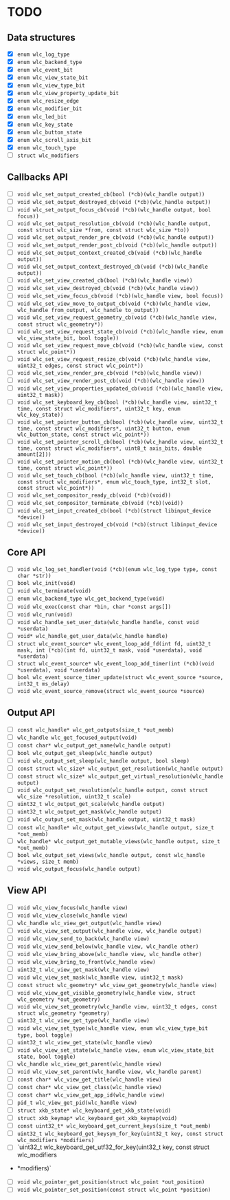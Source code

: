 TODO
====

Data structures
---------------

- [x] `enum wlc_log_type`
- [x] `enum wlc_backend_type`
- [x] `enum wlc_event_bit`
- [x] `enum wlc_view_state_bit`
- [x] `enum wlc_view_type_bit`
- [x] `enum wlc_view_property_update_bit`
- [x] `enum wlc_resize_edge`
- [x] `enum wlc_modifier_bit`
- [x] `enum wlc_led_bit`
- [x] `enum wlc_key_state`
- [x] `enum wlc_button_state`
- [x] `enum wlc_scroll_axis_bit`
- [x] `enum wlc_touch_type`
- [ ] `struct wlc_modifiers`

Callbacks API
-------------

- [ ] `void wlc_set_output_created_cb(bool (*cb)(wlc_handle output))`
- [ ] `void wlc_set_output_destroyed_cb(void (*cb)(wlc_handle output))`
- [ ] `void wlc_set_output_focus_cb(void (*cb)(wlc_handle output, bool focus))`
- [ ] `void wlc_set_output_resolution_cb(void (*cb)(wlc_handle output, const struct wlc_size *from, const struct wlc_size *to))`
- [ ] `void wlc_set_output_render_pre_cb(void (*cb)(wlc_handle output))`
- [ ] `void wlc_set_output_render_post_cb(void (*cb)(wlc_handle output))`
- [ ] `void wlc_set_output_context_created_cb(void (*cb)(wlc_handle output))`
- [ ] `void wlc_set_output_context_destroyed_cb(void (*cb)(wlc_handle output))`
- [ ] `void wlc_set_view_created_cb(bool (*cb)(wlc_handle view))`
- [ ] `void wlc_set_view_destroyed_cb(void (*cb)(wlc_handle view))`
- [ ] `void wlc_set_view_focus_cb(void (*cb)(wlc_handle view, bool focus))`
- [ ] `void wlc_set_view_move_to_output_cb(void (*cb)(wlc_handle view, wlc_handle from_output, wlc_handle to_output))`
- [ ] `void wlc_set_view_request_geometry_cb(void (*cb)(wlc_handle view, const struct wlc_geometry*))`
- [ ] `void wlc_set_view_request_state_cb(void (*cb)(wlc_handle view, enum wlc_view_state_bit, bool toggle))`
- [ ] `void wlc_set_view_request_move_cb(void (*cb)(wlc_handle view, const struct wlc_point*))`
- [ ] `void wlc_set_view_request_resize_cb(void (*cb)(wlc_handle view, uint32_t edges, const struct wlc_point*))`
- [ ] `void wlc_set_view_render_pre_cb(void (*cb)(wlc_handle view))`
- [ ] `void wlc_set_view_render_post_cb(void (*cb)(wlc_handle view))`
- [ ] `void wlc_set_view_properties_updated_cb(void (*cb)(wlc_handle view, uint32_t mask))`
- [ ] `void wlc_set_keyboard_key_cb(bool (*cb)(wlc_handle view, uint32_t time, const struct wlc_modifiers*, uint32_t key, enum wlc_key_state))`
- [ ] `void wlc_set_pointer_button_cb(bool (*cb)(wlc_handle view, uint32_t time, const struct wlc_modifiers*, uint32_t button, enum wlc_button_state, const struct wlc_point*))`
- [ ] `void wlc_set_pointer_scroll_cb(bool (*cb)(wlc_handle view, uint32_t time, const struct wlc_modifiers*, uint8_t axis_bits, double amount[2]))`
- [ ] `void wlc_set_pointer_motion_cb(bool (*cb)(wlc_handle view, uint32_t time, const struct wlc_point*))`
- [ ] `void wlc_set_touch_cb(bool (*cb)(wlc_handle view, uint32_t time, const struct wlc_modifiers*, enum wlc_touch_type, int32_t slot, const struct wlc_point*))`
- [ ] `void wlc_set_compositor_ready_cb(void (*cb)(void))`
- [ ] `void wlc_set_compositor_terminate_cb(void (*cb)(void))`
- [ ] `void wlc_set_input_created_cb(bool (*cb)(struct libinput_device *device))`
- [ ] `void wlc_set_input_destroyed_cb(void (*cb)(struct libinput_device *device))`

Core API
--------

- [ ] `void wlc_log_set_handler(void (*cb)(enum wlc_log_type type, const char *str))`
- [ ] `bool wlc_init(void)`
- [ ] `void wlc_terminate(void)`
- [ ] `enum wlc_backend_type wlc_get_backend_type(void)`
- [ ] `void wlc_exec(const char *bin, char *const args[])`
- [ ] `void wlc_run(void)`
- [ ] `void wlc_handle_set_user_data(wlc_handle handle, const void *userdata)`
- [ ] `void* wlc_handle_get_user_data(wlc_handle handle)`
- [ ] `struct wlc_event_source* wlc_event_loop_add_fd(int fd, uint32_t mask, int (*cb)(int fd, uint32_t mask, void *userdata), void *userdata)`
- [ ] `struct wlc_event_source* wlc_event_loop_add_timer(int (*cb)(void *userdata), void *userdata)`
- [ ] `bool wlc_event_source_timer_update(struct wlc_event_source *source, int32_t ms_delay)`
- [ ] `void wlc_event_source_remove(struct wlc_event_source *source)`

Output API
----------

- [ ] `const wlc_handle* wlc_get_outputs(size_t *out_memb)`
- [ ] `wlc_handle wlc_get_focused_output(void)`
- [ ] `const char* wlc_output_get_name(wlc_handle output)`
- [ ] `bool wlc_output_get_sleep(wlc_handle output)`
- [ ] `void wlc_output_set_sleep(wlc_handle output, bool sleep)`
- [ ] `const struct wlc_size* wlc_output_get_resolution(wlc_handle output)`
- [ ] `const struct wlc_size* wlc_output_get_virtual_resolution(wlc_handle output)`
- [ ] `void wlc_output_set_resolution(wlc_handle output, const struct wlc_size *resolution, uint32_t scale)`
- [ ] `uint32_t wlc_output_get_scale(wlc_handle output)`
- [ ] `uint32_t wlc_output_get_mask(wlc_handle output)`
- [ ] `void wlc_output_set_mask(wlc_handle output, uint32_t mask)`
- [ ] `const wlc_handle* wlc_output_get_views(wlc_handle output, size_t *out_memb)`
- [ ] `wlc_handle* wlc_output_get_mutable_views(wlc_handle output, size_t *out_memb)`
- [ ] `bool wlc_output_set_views(wlc_handle output, const wlc_handle *views, size_t memb)`
- [ ] `void wlc_output_focus(wlc_handle output)`

View API
--------

- [ ] `void wlc_view_focus(wlc_handle view)`
- [ ] `void wlc_view_close(wlc_handle view)`
- [ ] `wlc_handle wlc_view_get_output(wlc_handle view)`
- [ ] `void wlc_view_set_output(wlc_handle view, wlc_handle output)`
- [ ] `void wlc_view_send_to_back(wlc_handle view)`
- [ ] `void wlc_view_send_below(wlc_handle view, wlc_handle other)`
- [ ] `void wlc_view_bring_above(wlc_handle view, wlc_handle other)`
- [ ] `void wlc_view_bring_to_front(wlc_handle view)`
- [ ] `uint32_t wlc_view_get_mask(wlc_handle view)`
- [ ] `void wlc_view_set_mask(wlc_handle view, uint32_t mask)`
- [ ] `const struct wlc_geometry* wlc_view_get_geometry(wlc_handle view)`
- [ ] `void wlc_view_get_visible_geometry(wlc_handle view, struct wlc_geometry *out_geometry)`
- [ ] `void wlc_view_set_geometry(wlc_handle view, uint32_t edges, const struct wlc_geometry *geometry)`
- [ ] `uint32_t wlc_view_get_type(wlc_handle view)`
- [ ] `void wlc_view_set_type(wlc_handle view, enum wlc_view_type_bit type, bool toggle)`
- [ ] `uint32_t wlc_view_get_state(wlc_handle view)`
- [ ] `void wlc_view_set_state(wlc_handle view, enum wlc_view_state_bit state, bool toggle)`
- [ ] `wlc_handle wlc_view_get_parent(wlc_handle view)`
- [ ] `void wlc_view_set_parent(wlc_handle view, wlc_handle parent)`
- [ ] `const char* wlc_view_get_title(wlc_handle view)`
- [ ] `const char* wlc_view_get_class(wlc_handle view)`
- [ ] `const char* wlc_view_get_app_id(wlc_handle view)`
- [ ] `pid_t wlc_view_get_pid(wlc_handle view)`
- [ ] `struct xkb_state* wlc_keyboard_get_xkb_state(void)`
- [ ] `struct xkb_keymap* wlc_keyboard_get_xkb_keymap(void)`
- [ ] `const uint32_t* wlc_keyboard_get_current_keys(size_t *out_memb)`
- [ ] `uint32_t wlc_keyboard_get_keysym_for_key(uint32_t key, const struct wlc_modifiers *modifiers)`
- [ ] `uint32_t wlc_keyboard_get_utf32_for_key(uint32_t key, const struct wlc_modifiers
- *modifiers)`
- [ ] `void wlc_pointer_get_position(struct wlc_point *out_position)`
- [ ] `void wlc_pointer_set_position(const struct wlc_point *position)`
